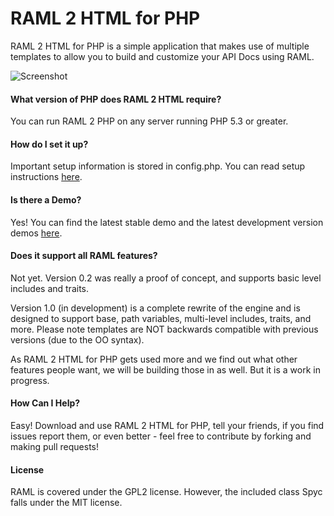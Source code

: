 # RAML 2 HTML for PHP

RAML 2 HTML for PHP is a simple application that makes use of multiple templates to allow you to build and customize your API Docs using RAML.

![Screenshot](http://www.mikestowe.com/wp-content/uploads/2014/05/raml2html.png)

#### What version of PHP does RAML 2 HTML require?
You can run RAML 2 PHP on any server running PHP 5.3 or greater.

#### How do I set it up?
Important setup information is stored in config.php.  You can read setup instructions [here](http://www.mikestowe.com/2014/05/raml-2-html.php).

#### Is there a Demo?
Yes!  You can find the latest stable demo and the latest development version demos [here](http://www.mikestowe.com/2014/05/raml-2-html.php).

#### Does it support all RAML features?
Not yet.  Version 0.2 was really a proof of concept, and supports basic level includes and traits.  

Version 1.0 (in development) is a complete rewrite of the engine and is designed to support base, path variables, multi-level includes, traits, and more.  Please note templates are NOT backwards compatible with previous versions (due to the OO syntax).

As RAML 2 HTML for PHP gets used more and we find out what other features people want, we will be building those in as well.  But it is a work in progress.

#### How Can I Help?
Easy!  Download and use RAML 2 HTML for PHP, tell your friends, if you find issues report them, or even better - feel free to contribute by forking and making pull requests!

#### License
RAML is covered under the GPL2 license.  However, the included class Spyc falls under the MIT license.
